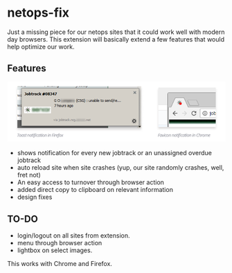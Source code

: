 # netops-fix

Just a missing piece for our netops sites that it could work well with modern day browsers. This extension will basically extend a few features that would help optimize our work.

## Features

![screenshot](sample.PNG)
- shows notification for every new jobtrack or an unassigned overdue jobtrack
- auto reload site when site crashes (yup, our site randomly crashes, well, fret not)
- An easy access to turnover through browser action
- added direct copy to clipboard on relevant information
- design fixes

## TO-DO
- login/logout on all sites from extension.
- menu through browser action
- lightbox on select images.

This works with Chrome and Firefox.